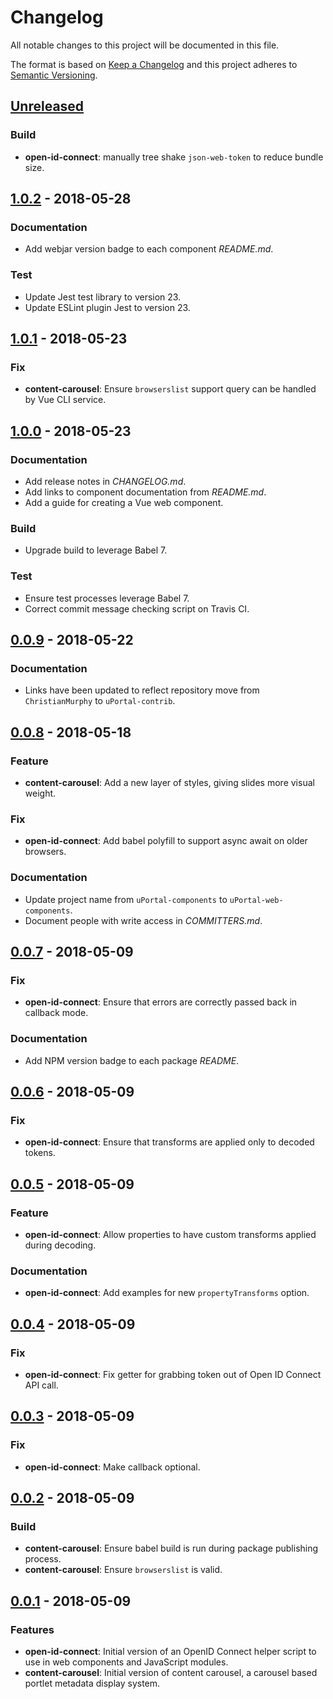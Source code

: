 # Changelog

All notable changes to this project will be documented in this file.

The format is based on [Keep a Changelog](http://keepachangelog.com/en/1.0.0/)
and this project adheres to [Semantic Versioning](http://semver.org/spec/v2.0.0.html).

## [Unreleased][]

### Build

* **open-id-connect**: manually tree shake `json-web-token` to reduce bundle size.

## [1.0.2][] - 2018-05-28

### Documentation

* Add webjar version badge to each component _README.md_.

### Test

* Update Jest test library to version 23.
* Update ESLint plugin Jest to version 23.

## [1.0.1][] - 2018-05-23

### Fix

* **content-carousel**: Ensure `browserslist` support query can be handled by Vue CLI service.

## [1.0.0][] - 2018-05-23

### Documentation

* Add release notes in _CHANGELOG.md_.
* Add links to component documentation from _README.md_.
* Add a guide for creating a Vue web component.

### Build

* Upgrade build to leverage Babel 7.

### Test

* Ensure test processes leverage Babel 7.
* Correct commit message checking script on Travis CI.

## [0.0.9][] - 2018-05-22

### Documentation

* Links have been updated to reflect repository move from `ChristianMurphy` to `uPortal-contrib`.

## [0.0.8][] - 2018-05-18

### Feature

* **content-carousel**: Add a new layer of styles, giving slides more visual weight.

### Fix

* **open-id-connect**: Add babel polyfill to support async await on older browsers.

### Documentation

* Update project name from `uPortal-components` to `uPortal-web-components`.
* Document people with write access in _COMMITTERS.md_.

## [0.0.7][] - 2018-05-09

### Fix

* **open-id-connect**: Ensure that errors are correctly passed back in callback mode.

### Documentation

* Add NPM version badge to each package _README_.

## [0.0.6][] - 2018-05-09

### Fix

* **open-id-connect**: Ensure that transforms are applied only to decoded tokens.

## [0.0.5][] - 2018-05-09

### Feature

* **open-id-connect**: Allow properties to have custom transforms applied during decoding.

### Documentation

* **open-id-connect**: Add examples for new `propertyTransforms` option.

## [0.0.4][] - 2018-05-09

### Fix

* **open-id-connect**: Fix getter for grabbing token out of Open ID Connect API call.

## [0.0.3][] - 2018-05-09

### Fix

* **open-id-connect**: Make callback optional.

## [0.0.2][] - 2018-05-09

### Build

* **content-carousel**: Ensure babel build is run during package publishing process.
* **content-carousel**: Ensure `browserslist` is valid.

## [0.0.1][] - 2018-05-09

### Features

* **open-id-connect**: Initial version of an OpenID Connect helper script to use in web components and JavaScript modules.
* **content-carousel**: Initial version of content carousel, a carousel based portlet metadata display system.

[unreleased]: https://github.com/uPortal-contrib/uPortal-web-components/compare/v1.0.2...HEAD
[1.0.2]: https://github.com/uPortal-contrib/uPortal-web-components/compare/v1.0.1...v1.0.2
[1.0.1]: https://github.com/uPortal-contrib/uPortal-web-components/compare/v1.0.0...v1.0.1
[1.0.0]: https://github.com/uPortal-contrib/uPortal-web-components/compare/v0.0.9...v1.0.0
[0.0.9]: https://github.com/uPortal-contrib/uPortal-web-components/compare/v0.0.8...v0.0.9
[0.0.8]: https://github.com/uPortal-contrib/uPortal-web-components/compare/v0.0.7...v0.0.8
[0.0.7]: https://github.com/uPortal-contrib/uPortal-web-components/compare/v0.0.6...v0.0.7
[0.0.6]: https://github.com/uPortal-contrib/uPortal-web-components/compare/v0.0.5...v0.0.6
[0.0.5]: https://github.com/uPortal-contrib/uPortal-web-components/compare/v0.0.4...v0.0.5
[0.0.4]: https://github.com/uPortal-contrib/uPortal-web-components/compare/v0.0.3...v0.0.4
[0.0.3]: https://github.com/uPortal-contrib/uPortal-web-components/compare/v0.0.2...v0.0.3
[0.0.2]: https://github.com/uPortal-contrib/uPortal-web-components/compare/v0.0.1...v0.0.2
[0.0.1]: https://github.com/uPortal-contrib/uPortal-web-components/compare/c92ab0b39ccd841c3aa75c9e510d1fa62ed5e562...v0.0.1
